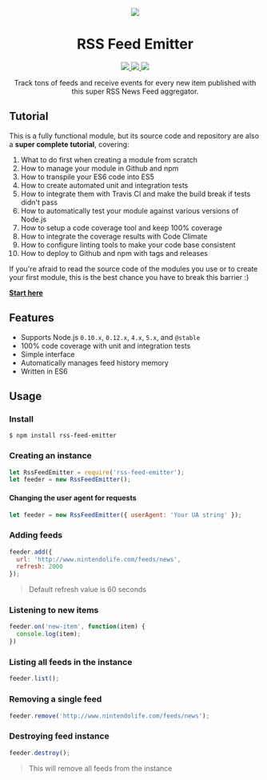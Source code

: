 <p align="center">
  <img src="https://raw.githubusercontent.com/filipedeschamps/rss-feed-emitter/master/content/logo.gif">
</p>

<h1 align="center">RSS Feed Emitter</h1>

<p align="center">
  <a href="https://travis-ci.org/filipedeschamps/rss-feed-emitter">
    <img src="https://travis-ci.org/filipedeschamps/rss-feed-emitter.svg?branch=master">
  </a>
  <a href="https://codeclimate.com/github/filipedeschamps/rss-feed-emitter/coverage">
    <img src="https://codeclimate.com/github/filipedeschamps/rss-feed-emitter/badges/coverage.svg">
  </a>
  <a href="https://www.npmjs.com/package/rss-feed-emitter">
    <img src="https://badge.fury.io/js/rss-feed-emitter.svg">
  </a>
</p>

<p align="center">
  Track tons of feeds and receive events for every new item published with this super RSS News Feed aggregator.
</p>


## Tutorial

This is a fully functional module, but its source code and repository are also a **super complete tutorial**, covering:

 1. What to do first when creating a module from scratch
 2. How to manage your module in Github and npm
 3. How to transpile your ES6 code into ES5
 4. How to create automated unit and integration tests
 5. How to integrate them with Travis CI and make the build break if tests didn't pass
 6. How to automatically test your module against various versions of Node.js
 7. How to setup a code coverage tool and keep 100% coverage
 8. How to integrate the coverage results with Code Climate
 9. How to configure linting tools to make your code base consistent
 10. How to deploy to Github and npm with tags and releases

If you're afraid to read the source code of the modules you use or to create your first module, this is the best chance you have to break this barrier :)

**[Start here](https://github.com/filipedeschamps/rss-feed-emitter/issues/119)**


## Features

 * Supports Node.js `0.10.x`, `0.12.x`, `4.x`, `5.x`, and `@stable`
 * 100% code coverage with unit and integration tests
 * Simple interface
 * Automatically manages feed history memory
 * Written in ES6


## Usage


### Install

```
$ npm install rss-feed-emitter
```


### Creating an instance

``` js
let RssFeedEmitter = require('rss-feed-emitter');
let feeder = new RssFeedEmitter();
```

#### Changing the user agent for requests

``` js
let feeder = new RssFeedEmitter({ userAgent: 'Your UA string' });
```

### Adding feeds

``` js
feeder.add({
  url: 'http://www.nintendolife.com/feeds/news',
  refresh: 2000
});
```

> Default refresh value is 60 seconds


### Listening to new items

``` js
feeder.on('new-item', function(item) {
  console.log(item);
})
```


### Listing all feeds in the instance
``` js
feeder.list();
```


### Removing a single feed

``` js
feeder.remove('http://www.nintendolife.com/feeds/news');
```


### Destroying feed instance

``` js
feeder.destroy();
```
> This will remove all feeds from the instance
